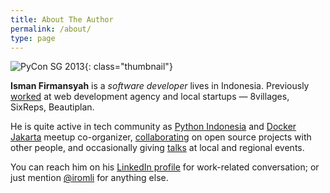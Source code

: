 ```yaml
---
title: About The Author
permalink: /about/
type: page
---
```


![PyCon SG 2013](/img/pages/pycon-sg.jpg){: class="thumbnail"}

__Isman Firmansyah__ is a _software developer_ lives in Indonesia.
Previously [worked][linkedin] at web development agency
and local startups — 8villages, SixReps, Beautiplan.

He is quite active in tech community as [Python Indonesia][python-id]
and [Docker Jakarta][docker-id] meetup co-organizer,
[collaborating][github] on open source projects with other people,
and occasionally giving [talks][speakerdeck] at local and regional events.

You can reach him on his [LinkedIn profile][linkedin] for work-related conversation;
or just mention [@iromli][twitter] for anything else.

[linkedin]: http://www.linkedin.com/in/iromli
[speakerdeck]: https://speakerdeck.com/iromli
[twitter]: https://twitter.com/iromli
[github]: https://github.com/iromli
[python-id]: http://www.python.or.id/
[docker-id]: http://www.meetup.com/Docker-Jakarta/

